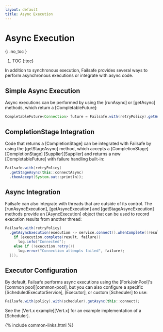 ```yaml
---
layout: default
title: Async Execution
---
```


# Async Execution
{: .no_toc }

1. TOC
{:toc}

In addition to synchronous execution, Failsafe provides several ways to perform asynchronous executions or integrate with async code.

## Simple Async Execution

Async executions can be performed by using the [runAsync] or [getAsync] methods, which return a [CompletableFuture]:

```java
CompletableFuture<Connection> future = Failsafe.with(retryPolicy).getAsync(this::connect);
```

## CompletionStage Integration

Code that returns a [CompletionStage] can be integrated with Failsafe by using the [getStageAsync] method, which accepts a [CompletionStage][CompletionStage] [Supplier][Supplier] and returns a new [CompletableFuture] with failure handling built-in:

```java
Failsafe.with(retryPolicy)
  .getStageAsync(this::connectAsync)
  .thenAccept(System.out::println));
```

## Async Integration

Failsafe can also integrate with threads that are outside of its control. The [runAsyncExecution], [getAsyncExecution] and [getStageAsyncExecution] methods provide an [AsyncExecution] object that can be used to record execution results from another thread:

```java
Failsafe.with(retryPolicy)
  .getAsyncExecution(execution -> service.connect().whenComplete((result, failure) -> {
    if (execution.complete(result, failure))
      log.info("Connected");
    else if (!execution.retry())
      log.error("Connection attempts failed", failure);
  }));
```

## Executor Configuration

By default, Failsafe performs async executions using the [ForkJoinPool]'s [common pool][common-pool], but you can also configure a specific [ScheduledExecutorService], [Executor], or custom [Scheduler] to use:

```java
Failsafe.with(policy).with(scheduler).getAsync(this::connect);
```

See the [Vert.x example][Vert.x] for an example implementation of a [Scheduler].

{% include common-links.html %}
